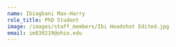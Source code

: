 ```yaml
---
name: Ibiagbani Max-Harry
role_title: PhD Student
image: /images/staff_members/Ibi Headshot Edited.jpg
email: im830219@ohio.edu
---
```

